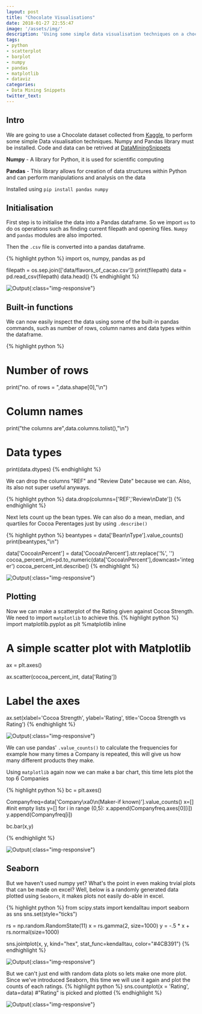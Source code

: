 ```yaml
---
layout: post
title: "Chocolate Visualisations"
date: 2018-01-27 22:55:47
image: '/assets/img/'
description: 'Using some simple data visualisation techniques on a chocolate dataset'
tags:
- python
- scatterplot
- barplot
- numpy
- pandas
- matplotlib
- dataviz
categories:
- Data Mining Snippets
twitter_text: 
---
```


## Intro
We are going to use a Chocolate dataset collected from [Kaggle](https://www.kaggle.com/rtatman/chocolate-bar-ratings/data), to perform some simple Data visualisation techniques.
Numpy and Pandas library must be installed. Code and data can be retrived at [DataMiningSnippets](https://github.com/jimmyjoseph1295/DataMiningSnippets)

**Numpy** - A library for Python, it is used for scientific computing

**Pandas** - This library allows for creation of data structures within Python and can perform manipulations and analysis on the data

Installed using `pip install pandas numpy`

## Initialisation
First step is to initialise the data into a Pandas dataframe.
So we import `os` to do os operations such as finding current filepath and opening files.
`Numpy` and `pandas` modules are also imported.

Then the `.csv` file is converted into a pandas dataframe.

{% highlight python %}
import os, numpy, pandas as pd

filepath = os.sep.join(['data/flavors_of_cacao.csv'])
print(filepath)
data = pd.read_csv(filepath)
data.head()
{% endhighlight %}

![Output](/assets/img/DataMiningSnippets/1.png){:class="img-responsive"}

## Built-in functions
We can now easily inspect the data using some of the built-in pandas commands, such as number of rows, column names and data types within the dataframe.

{% highlight python %}
# Number of rows
print("no. of rows = ",data.shape[0],"\n")

# Column names
print("the columns are",data.columns.tolist(),"\n")

# Data types
print(data.dtypes)
{% endhighlight %}

We can drop the columns "REF" and "Review Date" because we can. Also, its also not super useful anyways. 

{% highlight python %}
data.drop(columns=['REF','Review\nDate'])
{% endhighlight %}

Next lets count up the bean types. 
We can also do a mean, median, and quartiles for Cocoa Perentages just by using `.describe()`

{% highlight python %}
beantypes = data['Bean\nType'].value_counts()
print(beantypes,"\n")

data['Cocoa\nPercent'] = data['Cocoa\nPercent'].str.replace('%', '')
cocoa_percent_int=pd.to_numeric(data['Cocoa\nPercent'],downcast='integer')
cocoa_percent_int.describe()
{% endhighlight %}

![Output](/assets/img/DataMiningSnippets/7.png){:class="img-responsive"}

## Plotting

Now we can make a scatterplot of the Rating given against Cocoa Strength. We need to import `matplotlib` to achieve this.
{% highlight python %}
import matplotlib.pyplot as plt
%matplotlib inline

# A simple scatter plot with Matplotlib
ax = plt.axes()

ax.scatter(cocoa_percent_int, data['Rating'])

# Label the axes
ax.set(xlabel='Cocoa Strength',
       ylabel='Rating',
       title='Cocoa Strength vs Rating')
{% endhighlight %}

![Output](/assets/img/DataMiningSnippets/2.png){:class="img-responsive"}

We can use pandas' `.value_counts()` to calculate the frequencies for example how many times a Company is repeated, this will give us how many different products they make.

Using `matplotlib` again now we can make a bar chart, this time lets plot the top 6 Companies

{% highlight python %}
bc = plt.axes()

Companyfreq=data['Company\xa0\n(Maker-if known)'].value_counts()
x=[] #init empty lists
y=[]
for i in range (0,5):
    x.append(Companyfreq.axes[0][i])
    y.append(Companyfreq[i])
    
bc.bar(x,y)

{% endhighlight %}

![Output](/assets/img/DataMiningSnippets/3.png){:class="img-responsive"}

## Seaborn

But we haven't used numpy yet? What's the point in even making trvial plots that can be made on excel? Well, below is a randomly generated data plotted using `Seaborn`, it makes plots not easily do-able in excel.

{% highlight python %}
from scipy.stats import kendalltau
import seaborn as sns
sns.set(style="ticks")

rs = np.random.RandomState(11)
x = rs.gamma(2, size=1000)
y = -.5 * x + rs.normal(size=1000)

sns.jointplot(x, y, kind="hex", stat_func=kendalltau, color="#4CB391")
{% endhighlight %}

![Output](/assets/img/DataMiningSnippets/5.png){:class="img-responsive"}

But we can't just end with random data plots so lets make one more plot. Since we've introduced Seaborn, this time we will use it again and plot the counts of each ratings.
{% highlight python %}
sns.countplot(x = 'Rating', data=data) #"Rating" is picked and plotted
{% endhighlight %}

![Output](/assets/img/DataMiningSnippets/6.png){:class="img-responsive"}









